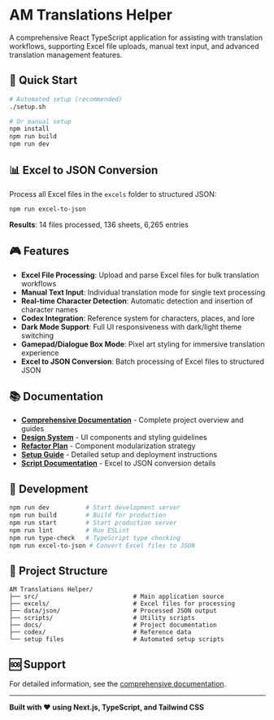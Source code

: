 # AM Translations Helper

A comprehensive React TypeScript application for assisting with translation workflows, supporting Excel file uploads, manual text input, and advanced translation management features.

## 🚀 Quick Start

```bash
# Automated setup (recommended)
./setup.sh

# Or manual setup
npm install
npm run build
npm run dev
```

## 📊 Excel to JSON Conversion

Process all Excel files in the `excels` folder to structured JSON:

```bash
npm run excel-to-json
```

**Results**: 14 files processed, 136 sheets, 6,265 entries

## 🎮 Features

- **Excel File Processing**: Upload and parse Excel files for bulk translation workflows
- **Manual Text Input**: Individual translation mode for single text processing
- **Real-time Character Detection**: Automatic detection and insertion of character names
- **Codex Integration**: Reference system for characters, places, and lore
- **Dark Mode Support**: Full UI responsiveness with dark/light theme switching
- **Gamepad/Dialogue Box Mode**: Pixel art styling for immersive translation experience
- **Excel to JSON Conversion**: Batch processing of Excel files to structured JSON

## 📚 Documentation

- **[Comprehensive Documentation](docs/README.md)** - Complete project overview and guides
- **[Design System](docs/README-Design-System.md)** - UI components and styling guidelines
- **[Refactor Plan](docs/REFACTOR_PLAN.md)** - Component modularization strategy
- **[Setup Guide](docs/SETUP.md)** - Detailed setup and deployment instructions
- **[Script Documentation](scripts/README.md)** - Excel to JSON conversion details

## 🔧 Development

```bash
npm run dev          # Start development server
npm run build        # Build for production
npm run start        # Start production server
npm run lint         # Run ESLint
npm run type-check   # TypeScript type checking
npm run excel-to-json # Convert Excel files to JSON
```

## 📁 Project Structure

```
AM Translations Helper/
├── src/                          # Main application source
├── excels/                       # Excel files for processing
├── data/json/                    # Processed JSON output
├── scripts/                      # Utility scripts
├── docs/                         # Project documentation
├── codex/                        # Reference data
└── setup files                   # Automated setup scripts
```

## 🆘 Support

For detailed information, see the [comprehensive documentation](docs/README.md).

---

**Built with ❤️ using Next.js, TypeScript, and Tailwind CSS** 